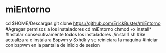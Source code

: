 # miEntorno
cd $HOME/Descargas
git clone https://github.com/ErickBuster/miEntorno
#Agregar permisos a los instaladores
cd miEntorno
chmod +x install*
#Instalar consecutivamente todos los instaladores
./install1.sh
#Se actualizara e instalara Bspwm y Sxhdk y se reiniciara la maquina
#Iniciar con bspwm en la pantalla de inicio de sesion

